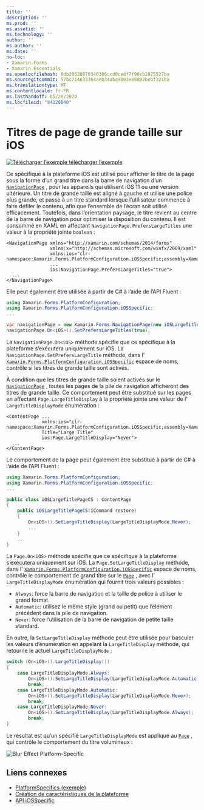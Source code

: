 ```yaml
---
title: ''
description: ''
ms.prod: ''
ms.assetid: ''
ms.technology: ''
author: ''
ms.author: ''
ms.date: ''
no-loc:
- Xamarin.Forms
- Xamarin.Essentials
ms.openlocfilehash: 0db20620870340386ccd0cedf7f98cb2975527ba
ms.sourcegitcommit: 57bc714633364aeb34aba9803e88802bebf321ba
ms.translationtype: MT
ms.contentlocale: fr-FR
ms.lasthandoff: 05/28/2020
ms.locfileid: "84128040"
---
```

# <a name="large-page-titles-on-ios"></a>Titres de page de grande taille sur iOS

[![Télécharger ](~/media/shared/download.png) l’exemple télécharger l’exemple](https://docs.microsoft.com/samples/xamarin/xamarin-forms-samples/userinterface-platformspecifics)

Ce spécifique à la plateforme iOS est utilisé pour afficher le titre de la page sous la forme d’un grand titre dans la barre de navigation d’un [`NavigationPage`](xref:Xamarin.Forms.NavigationPage) , pour les appareils qui utilisent iOS 11 ou une version ultérieure. Un titre de grande taille est aligné à gauche et utilise une police plus grande, et passe à un titre standard lorsque l’utilisateur commence à faire défiler le contenu, afin que l’ensemble de l’écran soit utilisé efficacement. Toutefois, dans l’orientation paysage, le titre revient au centre de la barre de navigation pour optimiser la disposition du contenu. Il est consommé en XAML en affectant `NavigationPage.PrefersLargeTitles` une valeur à la propriété jointe `boolean` :

```xaml
<NavigationPage xmlns="http://xamarin.com/schemas/2014/forms"
                xmlns:x="http://schemas.microsoft.com/winfx/2009/xaml"
                xmlns:ios="clr-namespace:Xamarin.Forms.PlatformConfiguration.iOSSpecific;assembly=Xamarin.Forms.Core"
                ...
                ios:NavigationPage.PrefersLargeTitles="true">
  ...
</NavigationPage>
```

Elle peut également être utilisée à partir de C# à l’aide de l’API Fluent :

```csharp
using Xamarin.Forms.PlatformConfiguration;
using Xamarin.Forms.PlatformConfiguration.iOSSpecific;
...

var navigationPage = new Xamarin.Forms.NavigationPage(new iOSLargeTitlePageCS());
navigationPage.On<iOS>().SetPrefersLargeTitles(true);
```

La `NavigationPage.On<iOS>` méthode spécifie que ce spécifique à la plateforme s’exécutera uniquement sur iOS. La `NavigationPage.SetPrefersLargeTitle` méthode, dans l' [`Xamarin.Forms.PlatformConfiguration.iOSSpecific`](xref:Xamarin.Forms.PlatformConfiguration.iOSSpecific) espace de noms, contrôle si les titres de grande taille sont activés.

À condition que les titres de grande taille soient activés sur le [`NavigationPage`](xref:Xamarin.Forms.NavigationPage) , toutes les pages de la pile de navigation afficheront des titres de grande taille. Ce comportement peut être substitué sur les pages en affectant `Page.LargeTitleDisplay` à la propriété jointe une valeur de l' `LargeTitleDisplayMode` énumération :

```xaml
<ContentPage ...
             xmlns:ios="clr-namespace:Xamarin.Forms.PlatformConfiguration.iOSSpecific;assembly=Xamarin.Forms.Core"
             Title="Large Title"
             ios:Page.LargeTitleDisplay="Never">
  ...
</ContentPage>
```

Le comportement de la page peut également être substitué à partir de C# à l’aide de l’API Fluent :

```csharp
using Xamarin.Forms.PlatformConfiguration;
using Xamarin.Forms.PlatformConfiguration.iOSSpecific;
...

public class iOSLargeTitlePageCS : ContentPage
{
    public iOSLargeTitlePageCS(ICommand restore)
    {
        On<iOS>().SetLargeTitleDisplay(LargeTitleDisplayMode.Never);
        ...
    }
    ...
}
```

La `Page.On<iOS>` méthode spécifie que ce spécifique à la plateforme s’exécutera uniquement sur iOS. La `Page.SetLargeTitleDisplay` méthode, dans l' [`Xamarin.Forms.PlatformConfiguration.iOSSpecific`](xref:Xamarin.Forms.PlatformConfiguration.iOSSpecific) espace de noms, contrôle le comportement de grand titre sur le [`Page`](xref:Xamarin.Forms.Page) , avec l' `LargeTitleDisplayMode` énumération qui fournit trois valeurs possibles :

- `Always`: force la barre de navigation et la taille de police à utiliser le grand format.
- `Automatic`: utilisez le même style (grand ou petit) que l’élément précédent dans la pile de navigation.
- `Never`: force l’utilisation de la barre de navigation de petite taille standard.

En outre, la `SetLargeTitleDisplay` méthode peut être utilisée pour basculer les valeurs d’énumération en appelant la `LargeTitleDisplay` méthode, qui retourne le actuel `LargeTitleDisplayMode` :

```csharp
switch (On<iOS>().LargeTitleDisplay())
{
    case LargeTitleDisplayMode.Always:
        On<iOS>().SetLargeTitleDisplay(LargeTitleDisplayMode.Automatic);
        break;
    case LargeTitleDisplayMode.Automatic:
        On<iOS>().SetLargeTitleDisplay(LargeTitleDisplayMode.Never);
        break;
    case LargeTitleDisplayMode.Never:
        On<iOS>().SetLargeTitleDisplay(LargeTitleDisplayMode.Always);
        break;
}
```

Le résultat est qu’un spécifié `LargeTitleDisplayMode` est appliqué au [`Page`](xref:Xamarin.Forms.Page) , qui contrôle le comportement du titre volumineux :

![](page-large-title-images/large-title.png "Blur Effect Platform-Specific")

## <a name="related-links"></a>Liens connexes

- [PlatformSpecifics (exemple)](https://docs.microsoft.com/samples/xamarin/xamarin-forms-samples/userinterface-platformspecifics)
- [Création de caractéristiques de la plateforme](~/xamarin-forms/platform/platform-specifics/index.md#creating-platform-specifics)
- [API iOSSpecific](xref:Xamarin.Forms.PlatformConfiguration.iOSSpecific)
